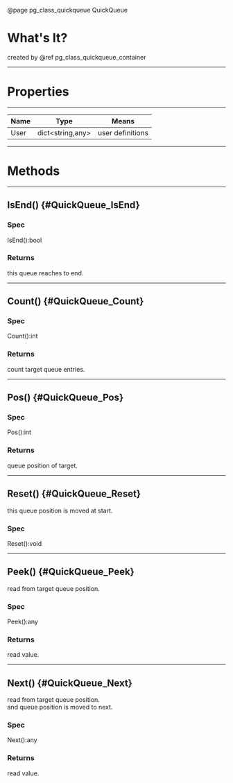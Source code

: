 ﻿@page pg_class_quickqueue QuickQueue

# What's It?

created by @ref pg_class_quickqueue_container

-----
# Properties

-----
| Name | Type | Means |
|------|------|-------|
| User | dict<string,any> | user definitions |

-----
# Methods

-----
## IsEnd() {#QuickQueue_IsEnd}

### Spec

IsEnd():bool

### Returns

this queue reaches to end.  

-----
## Count() {#QuickQueue_Count}

### Spec

Count():int

### Returns

count target queue entries.  

-----
## Pos() {#QuickQueue_Pos}

### Spec

Pos():int

### Returns

queue position of target.  

-----
## Reset() {#QuickQueue_Reset}

this queue position is moved at start.  

### Spec

Reset():void

-----
## Peek() {#QuickQueue_Peek}

read from target queue position.  

### Spec

Peek():any

### Returns

read value.  

-----
## Next() {#QuickQueue_Next}

read from target queue position.  
and queue position is moved to next.  

### Spec

Next():any

### Returns

read value.  

